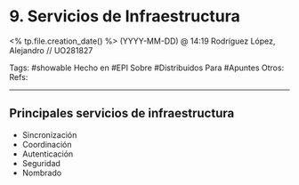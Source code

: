 # 9. Servicios de Infraestructura
<% tp.file.creation_date() %> (YYYY-MM-DD) @ 14:19
Rodríguez López, Alejandro // UO281827

Tags:
	#showable
	Hecho en #EPI
	Sobre #Distribuidos 
	Para #Apuntes 
	Otros:
	Refs:
 
<hr>

## Principales servicios de infraestructura
- Sincronización
- Coordinación
- Autenticación
- Seguridad
- Nombrado